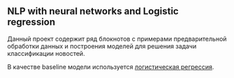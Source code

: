 ## NLP with neural networks and Logistic regression

Данный проект содержит ряд блокнотов с примерами предварительной обработки данных
и построения моделей для решения задачи классификации новостей.

В качестве baseline модели используется 
[логистическая регрессия](https://github.com/Alexa201228/Shares_price_prediction/blob/master/tf_idf_with_logreg.ipynb).
